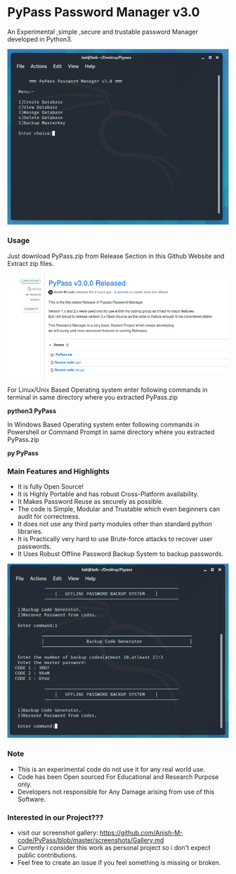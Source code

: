 # PyPass Password Manager v3.0

<p>An Experimental ,simple ,secure and trustable password Manager developed in Python3.</p>
<img src="https://github.com/Anish-M-code/PyPass/blob/master/screenshots/1.cleaned.png">

### Usage
<p> Just download PyPass.zip from Release Section in this Github Website and Extract zip files.</p>
<img src="https://github.com/Anish-M-code/PyPass/blob/master/screenshots/release.cleaned.png">
<p>For Linux/Unix Based Operating system enter following commands in terminal in same directory where you extracted PyPass.zip</p>

<p><b>python3 PyPass</b></p>

<p> In Windows Based Operating system enter following commands in Powershell or Command Prompt in same directory where you extracted PyPass.zip</p>

 <p><b>py PyPass</b></p>
 
 ### Main Features and Highlights
 * It is fully Open Source!
 * It is Highly Portable and has robust Cross-Platform availability.
 * It Makes Password Reuse as securely as possible.
 * The code is Simple, Modular and Trustable which even beginners can audit for correctness.
 * It does not use any third party modules other than standard python libraries.
 * It is Practically very hard to use Brute-force attacks to recover user passwords.
 * It Uses Robust Offline Password Backup System to backup passwords. 
 
 <img src="https://github.com/Anish-M-code/PyPass/blob/master/screenshots/10.cleaned.png">
 
 ### Note
 * This is an experimental code do not use it for any real world use.
 * Code has been Open sourced For Educational and Research Purpose only.
 * Developers not responsible for Any Damage arising from use of this Software.
 
 ### Interested in our Project???
 * visit our screenshot gallery: https://github.com/Anish-M-code/PyPass/blob/master/screenshots/Gallery.md
 * Currently i consider this work as personal project so i don't expect public contributions.
 * Feel free to create an issue if you feel something is missing or broken.
 




